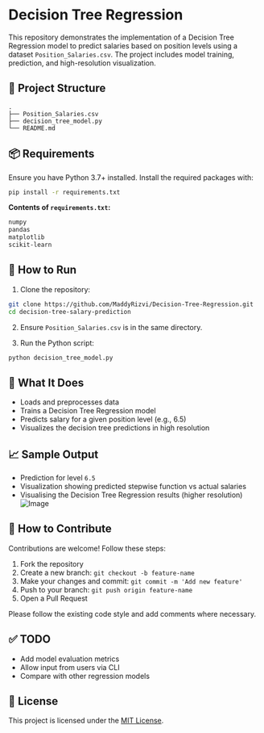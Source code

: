 
# Decision Tree Regression 

This repository demonstrates the implementation of a Decision Tree Regression model to predict salaries based on position levels using a dataset `Position_Salaries.csv`. The project includes model training, prediction, and high-resolution visualization.

## 📁 Project Structure

```
.
├── Position_Salaries.csv
├── decision_tree_model.py
└── README.md
```

## 📦 Requirements

Ensure you have Python 3.7+ installed. Install the required packages with:

```bash
pip install -r requirements.txt
```

**Contents of `requirements.txt`:**

```txt
numpy
pandas
matplotlib
scikit-learn
```

## 🚀 How to Run

1. Clone the repository:

```bash
git clone https://github.com/MaddyRizvi/Decision-Tree-Regression.git
cd decision-tree-salary-prediction
```

2. Ensure `Position_Salaries.csv` is in the same directory.

3. Run the Python script:

```bash
python decision_tree_model.py
```

## 🧠 What It Does

- Loads and preprocesses data
- Trains a Decision Tree Regression model
- Predicts salary for a given position level (e.g., 6.5)
- Visualizes the decision tree predictions in high resolution

## 📈 Sample Output

- Prediction for level `6.5`
- Visualization showing predicted stepwise function vs actual salaries
- Visualising the Decision Tree Regression results (higher resolution)
![Image](https://github.com/user-attachments/assets/1ba9a89c-c017-489c-b742-a5ccc0879cbd)

## 🤝 How to Contribute

Contributions are welcome! Follow these steps:

1. Fork the repository
2. Create a new branch: `git checkout -b feature-name`
3. Make your changes and commit: `git commit -m 'Add new feature'`
4. Push to your branch: `git push origin feature-name`
5. Open a Pull Request

Please follow the existing code style and add comments where necessary.

## ✅ TODO

- Add model evaluation metrics
- Allow input from users via CLI
- Compare with other regression models

## 📄 License

This project is licensed under the [MIT License](LICENSE).
